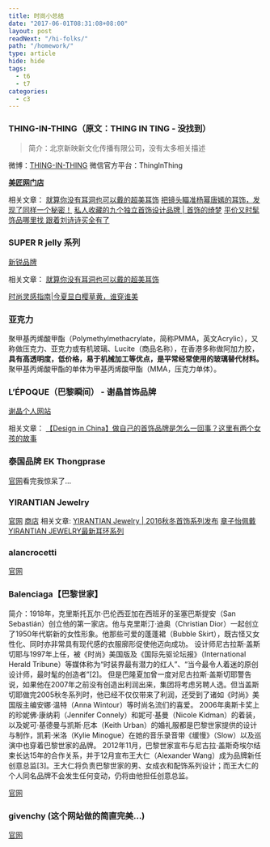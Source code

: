 ```yaml
---
title: 时尚小总结
date: "2017-06-01T08:31:08+08:00"
layout: post
readNext: "/hi-folks/"
path: "/homework/"
type: article
hide: hide
tags:
  - t6
  - t7
categories:
  - c3
---
```


### THING-IN-THING（原文：THING IN TING - 没找到）
> 简介：北京新映新文化传播有限公司，没有太多相关描述

微博：[THING-IN-THING](http://weibo.com/u/3592228594?is_hot=1#_loginLayer_1496246555692)
微信官方平台：ThingInThing

**[美匠网门店](http://3dcreatia.com/userManage/gotoDesignerBrandPC.do?id=6166)**

相关文章：
[就算你没有耳洞也可以戴的超美耳饰](https://www.sohu.com/a/144491164_103047)
[把镜头瞄准杨幂唐嫣的耳饰，发现了同样一个秘密！](http://mt.sohu.com/fashion/d20170104/123357425_419410.shtml)
[私人收藏的九个独立首饰设计品牌 | 首饰的绮梦](https://m.sohu.com/n/468737516/)
[平价又时髦饰品哪里找 跟着刘诗诗买全有了](http://weibo.com/ttarticle/p/show?id=2309351001564057736550732978)

### SUPER R jelly 系列
[新锐品牌](https://new.brand.smzdm.com/39977/image_1.html)

相关文章：
[就算你没有耳洞也可以戴的超美耳饰](https://www.sohu.com/a/144491164_103047)

[时尚灵感指南|今夏显白樱草黄，谁穿谁美](http://android.chzz.org/toutiao/content?&tagId=0&parentId=938859784820671521)

### 亚克力
聚甲基丙烯酸甲酯（Polymethylmethacrylate，简称PMMA，英文Acrylic），又称做压克力、亚克力或有机玻璃、Lucite（商品名称），在香港多称做阿加力胶，**具有高透明度，低价格，易于机械加工等优点，是平常经常使用的玻璃替代材料。**
聚甲基丙烯酸甲酯的单体为甲基丙烯酸甲酯（MMA，压克力单体）。

### L’ÉPOQUE（巴黎瞬间） - 谢晶首饰品牌
[谢晶个人网站](http://www.alepoque.com/)

相关文章：
[【Design in China】做自己的首饰品牌是怎么一回事？这里有两个女孩的故事](http://www.jiemian.com/article/836581.html)


### 泰国品牌 EK Thongprase
[官网](http://ekthongprasert.be/)看完我惊呆了...

### YIRANTIAN Jewelry
[官网](http://yirantian.com/)
[商店](http://yirantian.com/shop/jewllery.html)
相关文章:
[YIRANTIAN Jewelry | 2016秋冬首饰系列发布](http://weibo.com/ttarticle/p/show?id=2309403983438452501655)
[章子怡佩戴YIRANTIAN JEWELRY最新耳环系列](http://weibo.com/5837417893/EAh63ghfQ?type=comment#_rnd1496251446888)

### alancrocetti
[官网](https://www.alancrocetti.com/)

### Balenciaga【巴黎世家】
简介：1918年，克里斯托瓦尔·巴伦西亚加在西班牙的圣塞巴斯提安（San Sebastián）创立他的第一家店。他与克里斯汀·迪奥（Christian Dior）一起创立了1950年代崭新的女性形象。他那些可爱的蓬蓬裙（Bubble Skirt），既古怪又女性化、同时亦非常具有现代感的衣服廓形促使他迈向成功。
设计师尼古拉斯·盖斯切耶与1997年上任，被《时尚》美国版及《国际先驱论坛报》（International Herald Tribune）等媒体称为“时装界最有潜力的红人”、“当今最令人着迷的原创设计师，最时髦的创造者”[2]。
但是巴隆夏加曾一度对尼古拉斯·盖斯切耶警告说，如果他在2007年之前没有创造出利润出来，集团将考虑另聘人选。但当盖斯切耶做完2005秋冬系列时，他已经不仅仅带来了利润，还受到了诸如《时尚》美国版主编安娜·温特（Anna Wintour）等时尚名流们的喜爱。
2006年奥斯卡奖上的珍妮佛·康纳莉（Jennifer Connely）和妮可·基曼（Nicole Kidman）的着装，以及妮可·基德曼与凯斯·厄本（Keith Urban）的婚礼服都是巴黎世家提供的设计与制作，凯莉·米洛（Kylie Minogue）在她的音乐录音带《缓慢》（Slow）以及巡演中也穿着巴黎世家的品牌。
2012年11月，巴黎世家宣布与尼古拉·盖斯奇埃尔结束长达15年的合作关系，并于12月宣布王大仁（Alexander Wang）成为品牌新任创意总监[3]。王大仁将负责巴黎世家的男、女成衣和配饰系列设计；而王大仁的个人同名品牌不会发生任何变动，仍将由他担任创意总监。

[官网](https://www.balenciaga.cn)

### givenchy (这个网站做的简直完美...)
[官网](http://www.givenchy.com/)

